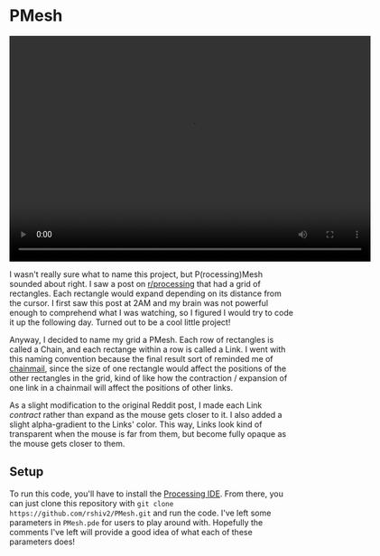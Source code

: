 # PMesh

<video width="640" height="400" controls>
  <source src="pmesh.mp4" type="video/mp4">
</video>

I wasn't really sure what to name this project, but P(rocessing)Mesh sounded about right. I saw a post on [r/processing](https://www.reddit.com/r/processing/comments/rhtyfq/elastic_type_the_copenhagen_series/?utm_source=share&utm_medium=web2x&context=3) that had a grid of rectangles. Each rectangle would expand depending on its distance from the cursor. I first saw this post at 2AM and my brain was not powerful enough to comprehend what I was watching, so I figured I would try to code it up the following day. Turned out to be a cool little project!

Anyway, I decided to name my grid a PMesh. Each row of rectangles is called a Chain, and each rectange within a row is called a Link. I went with this naming convention because the final result sort of reminded me of [chainmail](https://www.google.com/search?q=chainmail&sxsrf=AOaemvKCx4WC3Q4Q8I3eqSU_RsQqn3SEHQ:1640212058454&source=lnms&tbm=isch&sa=X&ved=2ahUKEwjuheaIuvj0AhUdIDQIHRC7DowQ_AUoAnoECAIQBA&biw=1477&bih=716&dpr=1.8), since the size of one rectangle would affect the positions of the other rectangles in the grid, kind of like how the contraction / expansion of one link in a chainmail will affect the positions of other links.

As a slight modification to the original Reddit post, I made each Link *contract* rather than expand as the mouse gets closer to it. I also added a slight alpha-gradient to the Links' color. This way, Links look kind of transparent when the mouse is far from them, but become fully opaque as the mouse gets closer to them. 

## Setup
To run this code, you'll have to install the [Processing IDE](https://processing.org/download). From there, you can just clone this repository with
```git clone https://github.com/rshiv2/PMesh.git``` and run the code. I've left some parameters in ```PMesh.pde``` for users to play around with. Hopefully the comments I've left will provide a good idea of what each of these parameters does!
